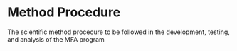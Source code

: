  # Method Procedure
 The scientific method procecure to be followed in the development, testing, and analysis of the MFA program
